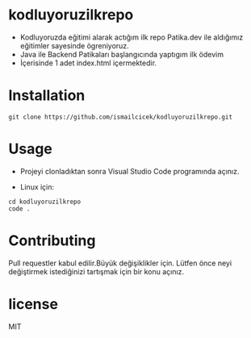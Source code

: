 # kodluyoruzilkrepo
* Kodluyoruzda eğitimi alarak actığım ilk repo
Patika.dev ile aldığımız eğitimler sayesinde ögreniyoruz.
* Java ile Backend Patikaları başlangıcında yaptıgım ilk ödevim
* İçerisinde 1 adet index.html içermektedir.



# Installation

``` 
git clone https://github.com/ismailcicek/kodluyoruzilkrepo.git
```






# Usage
* Projeyi clonladıktan sonra Visual Studio Code programında açınız.


* Linux için:


``` 
cd kodluyoruzilkrepo
code .
```

# Contributing
Pull requestler kabul edilir.Büyük değişiklikler için. Lütfen önce neyi değiştirmek istediğinizi tartışmak için bir konu açınız.

# license 
MIT

